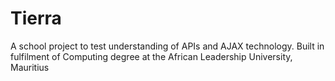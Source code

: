 # Tierra
A school project to test understanding of APIs and AJAX technology. 
Built in fulfilment of Computing degree at the African Leadership University, Mauritius
